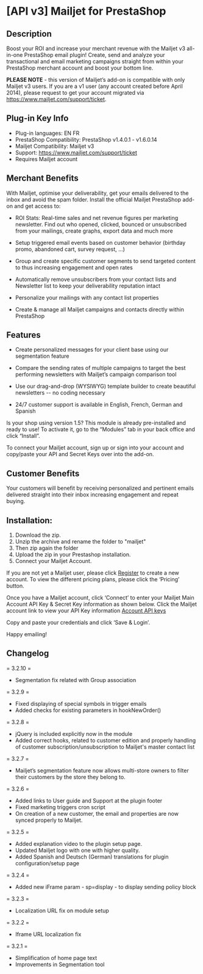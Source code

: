 # [API v3] Mailjet for PrestaShop

## Description 

Boost your ROI and increase your merchant revenue with the Mailjet v3 all-in-one PrestaShop email plugin! Create, send and analyze your transactional and email marketing campaigns straight from within your PrestaShop merchant account and boost your bottom line.

<b>PLEASE NOTE</b> - this version of Mailjet’s add-on is compatible with only Mailjet v3 users.  If you are a v1 user (any account created before April 2014), please request to get your account migrated via https://www.mailjet.com/support/ticket. 

## Plug-in Key Info

* Plug-in languages: EN FR
* PrestaShop Compatibility: PrestaShop v1.4.0.1 - v1.6.0.14
* Mailjet Compatibility: Mailjet v3
* Support: https://www.mailjet.com/support/ticket
* Requires Mailjet account

## Merchant Benefits

With Mailjet, optimise your  deliverability,  get your emails delivered to the inbox and avoid the spam folder. Install the official Mailjet PrestaShop add-on and get access to:
 
* ROI Stats:  Real-time sales and net revenue figures per marketing newsletter. Find out who opened, clicked, bounced or unsubscribed from your mailings, create graphs, export data and much more
 
* Setup triggered email events based on customer behavior (birthday promo, abandoned cart, survey request, …)
 
* Group and create specific customer segments  to send targeted  content to thus increasing engagement and  open rates
 
* Automatically remove unsubscribers from your contact lists and Newsletter list to keep your deliverability reputation intact
 
* Personalize your mailings with any contact list properties
 
* Create & manage all Mailjet campaigns and contacts directly within PrestaShop

## Features

* Create personalized messages for your client base using our segmentation feature
 
* Compare the sending rates of multiple campaigns to target the best performing newsletters with Mailjet’s campaign comparison tool
 
* Use our drag-and-drop (WYSIWYG)  template builder to create beautiful newsletters -- no coding necessary
 
* 24/7 customer support is available in English, French, German and Spanish

Is your shop using version 1.5? This module is already pre-installed and ready to use! To activate it, go to the “Modules” tab in your back office and click “Install”.

To connect your Mailjet account, sign up or sign into your account and copy/paste your API and Secret Keys over into the add-on. 

## Customer Benefits

Your customers will benefit by receiving personalized and pertinent emails delivered straight into their inbox increasing engagement and repeat buying. 

## Installation:
1. Download the zip.
2. Unzip the archive and rename the folder to "mailjet"
3. Then zip again the folder
4. Upload the zip in your Prestashop installation.
5. Connect your Mailjet Account. 

If you are not yet a Mailjet user, please click [Register](https://app.mailjet.com/signup?p=prestashop-3.0) to create a new account. 
To view the different pricing plans, please click the ‘Pricing’ button.

Once you have a Mailjet account, click ‘Connect’ to enter your Mailjet Main Account API Key & Secret Key information as shown below.  Click the Mailjet account link to view your API Key information [Account API keys](https://www.mailjet.com/account/api_keys)

Copy and paste your credentials and click ‘Save & Login’.

Happy emailing!



## Changelog

= 3.2.10 =
* Segmentation fix related with Group association

= 3.2.9 =
* Fixed displaying of special symbols in trigger emails
* Added checks for existing parameters in hookNewOrder()

= 3.2.8 =
* jQuery is included explicitly now in the module
* Added correct hooks, related to customer edition and properly handling of customer subscription/unsubscription to Mailjet's master contact list

= 3.2.7 =
* Mailjet’s segmentation feature now allows multi-store owners to filter their customers by the store they belong to.

= 3.2.6 =
* Added links to User guide and Support at the plugin footer
* Fixed marketing triggers cron script
* On creation of a new customer, the email and properties are now synced properly to Mailjet.

= 3.2.5 =
* Added explanation video to the plugin setup page. 
* Updated Mailjet logo with one with higher quality. 
* Added Spanish and Deutsch (German) translations for plugin configuration/setup page 

= 3.2.4 =
* Added new iFrame param - sp=display - to display sending policy block

= 3.2.3 =
* Localization URL fix on module setup

= 3.2.2 =
* Iframe URL localization fix

= 3.2.1 =
* Simplification of home page text
* Improvements in Segmentation tool 
